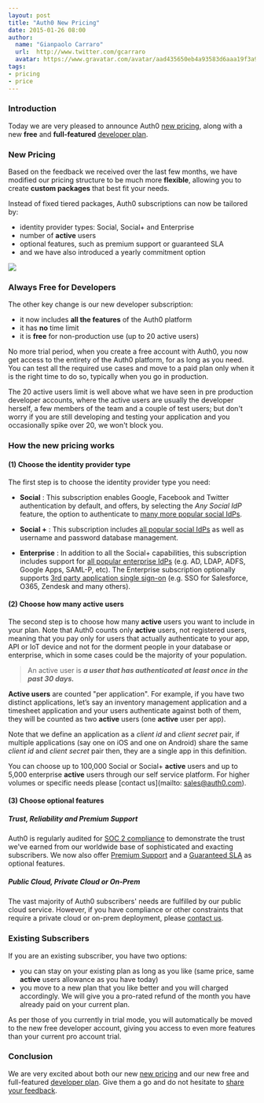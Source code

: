 ```yaml
---
layout: post
title: "Auth0 New Pricing"
date: 2015-01-26 08:00
author:
  name: "Gianpaolo Carraro"
  url:  http://www.twitter.com/gcarraro
  avatar: https://www.gravatar.com/avatar/aad435650eb4a93583d6aaa19f3a91f4.png?s=60
tags:
- pricing
- price
---
```


### Introduction

Today we are very pleased to announce Auth0 [new pricing](https://auth0.com/pricing), along with a new **free** and **full-featured** [developer plan](https://auth0.com/signup).

### New Pricing

Based on the feedback we received over the last few months, we have modified our pricing structure to be much more **flexible**, allowing you to create **custom packages** that best fit your needs.

Instead of fixed tiered packages, Auth0 subscriptions can now be tailored by:

* identity provider types: Social, Social+ and Enterprise
* number of __active__ users 
* optional features, such as premium support or guaranteed SLA
* and we have also introduced a yearly commitment option

![](https://cloudup.com/clRcrHMWgSC+)

### Always Free for Developers 

The other key change is our new developer subscription: 

* it now includes **all the features** of the Auth0 platform
* it has **no** time limit
* it is **free** for non-production use (up to 20 active users)  

No more trial period, when you create a free account with Auth0, you now get access to the entirety of the Auth0 platform, for as long as you need. You can test all the required use cases and move to a paid plan only when it is the right time to do so, typically when you go in production.  

The 20 active users limit is well above what we have seen in pre production developer accounts, where the active users are usually the developer herself, a few members of the team and a couple of test users; but don't worry if you are still developing and testing your application and you occasionally spike over 20, we won't block you.
<!-- more -->

### How the new pricing works 

#### (1) Choose the identity provider type

The first step is to choose the identity provider type you need:

* **Social** : This subscription enables Google, Facebook and Twitter authentication by default, and offers, by selecting the *Any Social IdP* feature, the option to authenticate to [many more popular social IdPs](https://docs.auth0.com/identityproviders#2).

* **Social +** : This subscription includes [all popular social IdPs](https://docs.auth0.com/identityproviders#2) as well as username and password database management. 

* **Enterprise** : In addition to all the Social+ capabilities, this subscription includes support for [all popular enterprise IdPs](https://docs.auth0.com/identityproviders#1) (e.g. AD, LDAP, ADFS, Google Apps, SAML-P, etc).  The Enterprise subscription optionally supports [3rd party application single sign-on](https://docs.auth0.com/sso) (e.g. SSO for Salesforce, O365, Zendesk and many others). 


#### (2) Choose how many active users

The second step is to choose how many __active__ users you want to include in your plan. Note that Auth0 counts only __active__ users, not registered users, meaning that you pay only for users that actually authenticate to your app, API or IoT device and not for the dorment people in your database or enterprise, which in some cases could be the majority of your population. 

> An active user is ___a user that has authenticated at least once in the past 30 days.___ 

__Active users__ are counted "per application". For example, if you have two distinct applications, let’s say an inventory management application and a timesheet application and your users authenticate against both of them, they will be counted as two __active__ users (one __active__ user per app). 

Note that we define an application as a _client id_ and _client secret_ pair, if multiple applications (say one on iOS and one on Android) share the same _client id_ and _client secret_ pair then, they are a single app in this definition.
 
You can choose up to 100,000 Social or Social+ __active__ users and up to 5,000 enterprise __active__ users through our self service platform.  For higher volumes or specific needs please [contact us](mailto: sales@auth0.com).

#### (3) Choose optional features

##### Trust, Reliability and Premium Support
Auth0 is regularly audited for [SOC 2 compliance](http://en.wikipedia.org/wiki/Service_Organization_Controls) to demonstrate the trust we've earned from our worldwide base of sophisticated and exacting subscribers.  We now also offer [Premium Support](https://auth0.com) and a [Guaranteed SLA](https://auth0.com) as optional features.

##### Public Cloud, Private Cloud or On-Prem
The vast majority of Auth0 subscribers' needs are fulfilled by our public cloud service.  However, if you have compliance or other constraints that require a private cloud or on-prem deployment, please [contact us](mailto:sales@auth0.com).

### Existing Subscribers
If you are an existing subscriber, you have two options:

* you can stay on your existing plan as long as you like (same price, same __active__ users allowance as you have today) 
* you move to a new plan that you like better and you will charged accordingly. We will give you a pro-rated refund of the month you have already paid on your current plan. 

As per those of you currently in trial mode, you will automatically be moved to the new free developer account, giving you access to even more features than your current pro account trial.

### Conclusion

We are very excited about both our new [new pricing](https://auth0.com/pricing) and our new free and full-featured [developer plan](https://auth0.com/signup). Give them a go and do not hesitate to [share your feedback](mailto:sales@auth0.com).  